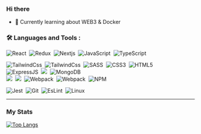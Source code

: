 ### Hi there 

- 🌱 Currently learning about WEB3 & Docker

### :hammer_and_wrench: Languages and Tools :

<div>
  <img src="https://img.shields.io/badge/React-20232A?style=for-the-badge&logo=react&logoColor=61DAFB" alt="React"/>&nbsp;
  <img src="https://img.shields.io/badge/redux-%23593d88.svg?style=for-the-badge&logo=redux&logoColor=white" alt="Redux"/>&nbsp;
  <img src="https://img.shields.io/badge/next.js-000000?style=for-the-badge&logo=nextdotjs&logoColor=white" alt="Nextjs"/>&nbsp;
  <img src="https://img.shields.io/badge/JavaScript-323330?style=for-the-badge&logo=javascript&logoColor=F7DF1E" alt="JavaScript" />&nbsp;
  <img src="https://img.shields.io/badge/typescript-%23007ACC.svg?style=for-the-badge&logo=typescript&logoColor=white" alt="TypeScript"/>&nbsp;

  <img src="https://img.shields.io/badge/Tailwind_CSS-38B2AC?style=for-the-badge&logo=tailwind-css&logoColor=white" alt="TailwindCss"/>&nbsp;
  <img src="https://img.shields.io/badge/bootstrap-%23563D7C.svg?style=for-the-badge&logo=bootstrap&logoColor=white" alt="TailwindCss"/>&nbsp;
  <img src="https://img.shields.io/badge/SASS-hotpink.svg?style=for-the-badge&logo=SASS&logoColor=white" alt="SASS"/>&nbsp;
  <img src="https://img.shields.io/badge/CSS3-1572B6?style=for-the-badge&logo=css3&logoColor=white" alt="CSS3"/>&nbsp;
  <img src="https://img.shields.io/badge/HTML5-E34F26?style=for-the-badge&logo=html5&logoColor=white" title="HTML5" alt="HTML5"/>&nbsp;                    
  <img src="https://img.shields.io/badge/express.js-%23404d59.svg?style=for-the-badge&logo=express&logoColor=%2361DAFB" title="Express" alt="ExpressJS" />&nbsp;
  <img src="https://img.shields.io/badge/firebase-%23039BE5.svg?style=for-the-badge&logo=firebase" />&nbsp;
  <img src="https://img.shields.io/badge/MongoDB-%234ea94b.svg?style=for-the-badge&logo=mongodb&logoColor=white" title="mongoDB" alt="MongoDB"/>&nbsp;        
  <img src="https://img.shields.io/badge/Docker-2CA5E0?style=for-the-badge&logo=docker&logoColor=white" />&nbsp;
  <img src="https://img.shields.io/badge/kubernetes-326ce5.svg?&style=for-the-badge&logo=kubernetes&logoColor=white" />&nbsp;
  <img src="https://img.shields.io/badge/Webpack-8DD6F9?style=for-the-badge&logo=Webpack&logoColor=white" title="Webpack" alt="Webpack"/>&nbsp;
  <img src="https://img.shields.io/badge/vite-%23646CFF.svg?style=for-the-badge&logo=vite&logoColor=white" title="Webpack" alt="Webpack"/>&nbsp;
  <img src="https://img.shields.io/badge/npm-CB3837?style=for-the-badge&logo=npm&logoColor=white" title="NPM" alt="NPM"/>&nbsp;
  
  <img src="https://img.shields.io/badge/Jest-C21325?style=for-the-badge&logo=jest&logoColor=white" title="Jest" alt="Jest"/>&nbsp;
  <img src="https://img.shields.io/badge/GIT-E44C30?style=for-the-badge&logo=git&logoColor=white" title="Git" alt="Git"/>&nbsp;
  <img src="https://img.shields.io/badge/eslint-3A33D1?style=for-the-badge&logo=eslint&logoColor=white" title="EsLint" alt="EsLint"/>&nbsp;
  <img src="https://img.shields.io/badge/Linux-FCC624?style=for-the-badge&logo=linux&logoColor=black" title="Linux" alt="Linux"/>&nbsp;
  
  
  
  
</div>
                                                                                                                                                  
---

### My Stats 
                                                                                                                                                                                                                                                                 
[![Top Langs](https://github-readme-stats.vercel.app/api/top-langs/?username=Kiwasthal&layout=compact&theme=vision-friendly-dark)](https://github.com/anuraghazra/github-readme-stats)                                                                                                                                                                                      

